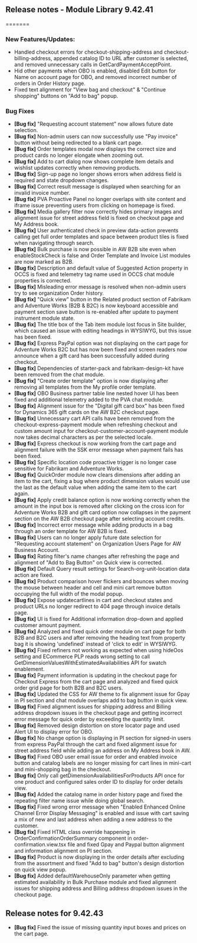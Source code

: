 ## Release notes - Module Library 9.42.41
=======

### New Features/Updates:

- Handled checkout errors for checkout-shipping-address and checkout-billing-address, appended catalog ID to URL after customer is selected, and removed unnecessary calls in GetCardPaymentAcceptPoint.
- Hid other payments when OBO is enabled, disabled Edit button for Name on account page for OBO, and removed incorrect number of orders in Order History page.
- Fixed text alignment for "View bag and checkout" & "Continue shopping" buttons on "Add to bag" popup.

### Bug Fixes

* **[Bug fix]** "Requesting account statement" now allows future date selection.
* **[Bug fix]** Non-admin users can now successfully use "Pay invoice" button without being redirected to a blank cart page.
* **[Bug fix]** Order templates modal now displays the correct size and product cards no longer elongate when zooming out.
* **[Bug fix]** Add to cart dialog now shows complete item details and wishlist updates correctly when removing products.
* **[Bug fix]** Sign-up page no longer shows errors when address field is required and state dropdown changes.
* **[Bug fix]** Correct result message is displayed when searching for an invalid invoice number.
* **[Bug fix]** PVA Proactive Panel no longer overlaps with site content and iframe issue preventing users from clicking on homepage is fixed.
* **[Bug fix]** Media gallery filter now correctly hides primary images and alignment issue for street address field is fixed on checkout page and My Address book.
* **[Bug fix]** User authenticated check in preview data-action prevents calling get full order templates and space between product tiles is fixed when navigating through search.
* **[Bug fix]** Bulk purchase is now possible in AW B2B site even when enableStockCheck is false and Order Template and Invoice List modules are now marked as B2B.
* **[Bug fix]** Description and default value of Suggested Action property in OCCS is fixed and telemetry tag name used in OCCS chat module properties is corrected.
* **[Bug fix]** Misleading error message is resolved when non-admin users try to see organization Order history.
* **[Bug fix]** "Quick view" button in the Related product section of Fabrikam and Adventure Works (B2B & B2C) is now keyboard accessible and payment section save button is re-enabled after update to payment instrument module state.
* **[Bug fix]** The title box of the Tab item module lost focus in Site builder, which caused an issue with editing headings in WYSIWYG, but this issue has been fixed.
* **[Bug fix]** Express PayPal option was not displaying on the cart page for Adventure Works B2C but has now been fixed and screen readers now announce when a gift card has been successfully added during checkout.
* **[Bug fix]** Dependencies of starter-pack and fabrikam-design-kit have been removed from the chat module.
* **[Bug fix]** "Create order template" option is now displaying after removing all templates from the My profile order template.
* **[Bug fix]** OBO Business partner table line nested hover UI has been fixed and additional telemetry added to the PVA chat module.
* **[Bug fix]** Alignment issue for the "Digital gift card box" has been fixed for Dynamics 365 gift cards on the AW B2C checkout page.
* **[Bug fix]** Unnecessary cart API calls have been removed from the checkout-express-payment module when refreshing checkout and custom amount input for checkout-customer-account-payment module now takes decimal characters as per the selected locale.
* **[Bug fix]** Express checkout is now working from the cart page and alignment failure with the SSK error message when payment fails has been fixed.
* **[Bug fix]** Specific location code proactive trigger is no longer case sensitive for Fabrikam and Adventure Works.
* **[Bug fix]** QuickOrder module now clears dimensions after adding an item to the cart, fixing a bug where product dimension values would use the last as the default value when adding the same item to the cart again.
* **[Bug fix]** Apply credit balance option is now working correctly when the amount in the input box is removed after clicking on the cross icon for Adventure Works B2B and gift card option now collapses in the payment section on the AW B2B checkout page after selecting account credits.
* **[Bug fix]** Incorrect error message while adding products in a bag through an order template for AW B2B is fixed.
* **[Bug fix]** Users can no longer apply future date selection for "Requesting account statement" on Organization Users Page for AW Business Account.
* **[Bug fix]** Rating filter's name changes after refreshing the page and alignment of "Add to Bag Button" on Quick view is corrected.
* **[Bug fix]** Default Query result settings for Search-org-unit-location data action are fixed.
* **[Bug fix]** Product comparison hover flickers and bounces when moving the mouse between header and cell and mini cart remove button occupying the full width of the modal popup.
* **[Bug fix]** Expose updatecartlines in cart and checkout states and product URLs no longer redirect to 404 page through invoice details page.
* **[Bug fix]** UI is fixed for Additional information drop-down and applied customer amount payment.
* **[Bug fix]** Analyzed and fixed quick order module on cart page for both B2B and B2C users and after removing the heading text from property bag it is showing 'undefined' instead of 'click to edit' in WYSIWYG.
* **[Bug fix]** Fixed refiners not working as expected when using hideOos setting and ECommerce PLP reads wrong setting to call GetDimensionValuesWithEstimatedAvailabilities API for swatch enablement.
* **[Bug fix]** Payment information is updating in the checkout page for Checkout Express from the cart page and analyzed and fixed quick order grid page for both B2B and B2C users.
* **[Bug fix]** Updated the CSS for AW theme to fix alignment issue for Gpay in PI section and chat module overlaps add to bag button in quick view.
* **[Bug fix]** Fixed alignment issues for shipping address and Billing address dropdown issues in the checkout page and getting incorrect error message for quick order by exceeding the quantity limit.
* **[Bug fix]** Removed design distortion on store locator page and used Alert UI to display error for OBO.
* **[Bug fix]** No change option is displaying in PI section for signed-in users from express PayPal through the cart and fixed alignment issue for street address field while adding an address on My Address book in AW.
* **[Bug fix]** Fixed OBO user email issue for order and enabled invoice button and catalog labels are no longer missing for cart lines in mini-cart and mini-shopping bag in the checkout.
* **[Bug fix]** Only call getDimensionAvailabilitiesForProducts API once for one product and configured sales order ID to display for order details view.
* **[Bug fix]** Added the catalog name in order history page and fixed the repeating filter name issue while doing global search.
* **[Bug fix]** Fixed wrong error message when "Enabled Enhanced Online Channel Error Display Messaging" is enabled and issue with cart saving a mix of new and last address when adding a new address to the customer.
* **[Bug fix]** Fixed HTML class override happening in OrderConfirmationOrderSummary component in order-confirmation.view.tsx file and fixed Gpay and Paypal button alignment and information alignment on PI section.
* **[Bug fix]** Product is now displaying in the order details after excluding from the assortment and fixed "Add to bag" button's design distortion on quick view popup.
* **[Bug fix]** Added defaultWarehouseOnly parameter when getting estimated availability in Bulk Purchase module and fixed alignment issues for shipping address and Billing address dropdown issues in the checkout page.

## Release notes for 9.42.43

* **[Bug fix]** Fixed the issue of missing quantity input boxes and prices on the cart page.